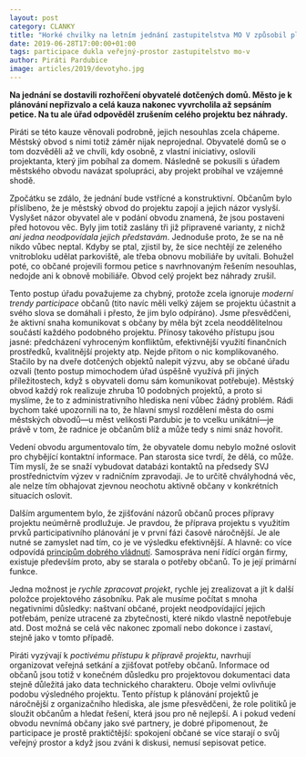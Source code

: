 ```yaml
---
layout: post
category: CLANKY
title: "Horké chvilky na letním jednání zastupitelstva MO V způsobil plán revitalizace vnitrobloku v ulici Devotyho"
date: 2019-06-28T17:00:00+01:00
tags: participace dukla veřejný-prostor zastupitelstvo mo-v
author: Piráti Pardubice
image: articles/2019/devotyho.jpg
---
```


**Na jednání se dostavili rozhořčení obyvatelé dotčených domů. Město je k
plánování nepřizvalo a celá kauza nakonec vyvrcholila až sepsáním petice. Na tu
ale úřad odpověděl zrušením celého projektu bez náhrady.**

Piráti se této kauze věnovali podrobně, jejich nesouhlas zcela chápeme. Městský
obvod s nimi totiž záměr nijak neprojednal. Obyvatelé domů se o tom dozvěděli až
ve chvíli, kdy osobně, z vlastní iniciativy, oslovili projektanta, který jim
pobíhal za domem. Následně se pokusili s úřadem městského obvodu navázat
spolupráci, aby projekt probíhal ve vzájemné shodě.

Zpočátku se zdálo, že jednání bude vstřícné a konstruktivní. Občanům bylo
příslíbeno, že je městský obvod do projektu zapojí a jejich názor vyslyší.
Vyslyšet názor obyvatel ale v podání obvodu znamená, že jsou postaveni před
hotovou věc. Byly jim totiž zaslány tři již připravené varianty, z nichž *ani
jedna neodpovídala jejich představám*. Jednoduše proto, že se na ně nikdo vůbec
neptal. Kdyby se ptal, zjistil by, že sice nechtějí ze zeleného vnitrobloku
udělat parkoviště, ale třeba obnovu mobiliáře by uvítali. Bohužel poté, co
občané projevili formou petice s navrhnovaným řešením nesouhlas, nedojde ani k
obnově mobiliáře. Obvod celý projekt bez náhrady zrušil.

Tento postup úřadu považujeme za chybný, protože zcela ignoruje *moderní trendy
participace* občanů (tito navíc měli velký zájem se projektu účastnit a svého
slova se domáhali i přesto, že jim bylo odpíráno). Jsme přesvědčeni, že aktivní
snaha komunikovat s občany by měla být zcela neoddělitelnou součástí každého
podobného projektu. Přínosy takového přístupu jsou jasné: předcházení vyhroceným
konfliktům, efektivnější využití finančních prostředků, kvalitnější projekty
atp. Nejde přitom o nic komplikovaného. Stačilo by na dveře dotčených objektů
nalepit výzvu, aby se občané úřadu ozvali (tento postup mimochodem úřad úspěšně
využívá při jiných příležitostech, když s obyvateli domu sám komunikovat
potřebuje). Městský obvod každý rok realizuje zhruba 10 podobných projektů, a
proto si myslíme, že to z administrativního hlediska není vůbec žádný problém.
Rádi bychom také upozornili na to, že hlavní smysl rozdělení města do osmi
městských obvodů—u měst velikosti Pardubic je to vcelku unikátní—je právě v tom,
že radnice je občanům blíž a může tedy s nimi snáz hovořit.

Vedení obvodu argumentovalo tím, že obyvatele domu nebylo možné oslovit pro
chybějící kontaktní informace. Pan starosta sice tvrdí, že dělá, co může. Tím
myslí, že se snaží vybudovat databázi kontaktů na předsedy SVJ prostřednictvím
výzev v radničním zpravodaji. Je to určitě chvályhodná věc, ale nelze tím
obhajovat zjevnou neochotu aktivně občany v konkrétních situacích oslovit.

Dalším argumentem bylo, že zjišťování názorů občanů proces přípravy projektu
neúměrně prodlužuje. Je pravdou, že příprava projektu s využitím prvků
participativního plánování je v první fázi časově náročnější. Je ale nutné se
zamyslet nad tím, co je ve výsledku efektivnější. A hlavně: co více odpovídá
[principům dobrého vládnutí](https://cs.wikipedia.org/wiki/Good_governance).
Samospráva není řídící orgán firmy, existuje především proto, aby se starala o
potřeby občanů. To je její primární funkce.

Jedna možnost je *rychle zpracovat projekt*, rychle jej zrealizovat a jít k další
položce projektového zásobníku. Pak ale musíme počítat s mnoha negativními
důsledky: naštvaní občané, projekt neodpovídající jejich potřebám, peníze
utracené za zbytečnosti, které nikdo vlastně nepotřebuje atd. Dost možná se celá
věc nakonec zpomalí nebo dokonce i zastaví, stejně jako v tomto případě.

Piráti vyzývají k *poctivému přístupu k přípravě projektu*, navrhují organizovat
veřejná setkání a zjišťovat potřeby občanů. Informace od občanů jsou totiž v
konečném důsledku pro projektovou dokumentaci data stejně důležitá jako data
technického charakteru. Oboje velmi ovlivňuje podobu výsledného projektu. Tento
přístup k plánování projektů je náročnější z organizačního hlediska, ale jsme
přesvědčeni, že role politiků je sloužit občanům a hledat řešení, která jsou pro
ně nejlepší. A i pokud vedení obvodu nevnímá občany jako své partnery, je dobré
připomenout, že participace je prostě praktičtější: spokojení občané se více
starají o svůj veřejný prostor a když jsou zváni k diskusi, nemusí sepisovat
petice.
